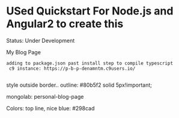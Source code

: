 USed Quickstart For Node.js and Angular2 to create this
========================
Status: Under Development

My Blog Page

```
adding to package.json past install step to compile typescript
 c9 instance: https://p-b-p-denamntm.c9users.io/ 
 
```
style outside border..
    outline: #80b5f2 solid 5px!important;

mongolab: personal-blog-page


Colors:
top line, nice blue:
#298cad